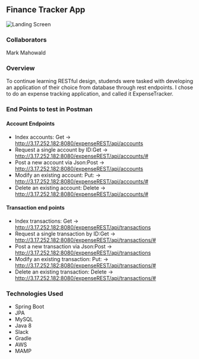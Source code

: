 ## Finance Tracker App
![Landing Screen](https://img.publishthis.com/images/clientImages/cid1235/2015/05/e/c/d/ecddd192a9076283e2d5fcfb617d9702_clientImage_1000x667_xlarge_original_1.jpg)

### Collaborators

Mark Mahowald

### Overview
To continue learning RESTful design, studends were tasked with developing an application of their choice from database through rest endpoints. 
I chose to do an expense tracking application, and called it ExpenseTracker. 

### End Points to test in Postman

#### Account Endpoints
* Index accounts: Get -> http://3.17.252.182:8080/expenseREST/api/accounts 
* Request a single account by ID:Get ->  http://3.17.252.182:8080/expenseREST/api/accounts/#
* Post a new account via Json:Post ->  http://3.17.252.182:8080/expenseREST/api/accounts
* Modify an existing account: Put: -> http://3.17.252.182:8080/expenseREST/api/accounts/#
* Delete an existing account: Delete -> http://3.17.252.182:8080/expenseREST/api/accounts/#

#### Transaction end points
* Index transactions: Get -> http://3.17.252.182:8080/expenseREST/api/transactions 
* Request a single transaction by ID:Get ->  http://3.17.252.182:8080/expenseREST/api/transactions/#
* Post a new transaction via Json:Post ->  http://3.17.252.182:8080/expenseREST/api/transactions
* Modify an existing transaction: Put: -> http://3.17.252.182:8080/expenseREST/api/transactions/#
* Delete an existing transaction: Delete -> http://3.17.252.182:8080/expenseREST/api/transactions/#

### Technologies Used

* Spring Boot
* JPA
* MySQL
* Java 8 
* Slack
* Gradle
* AWS
* MAMP
